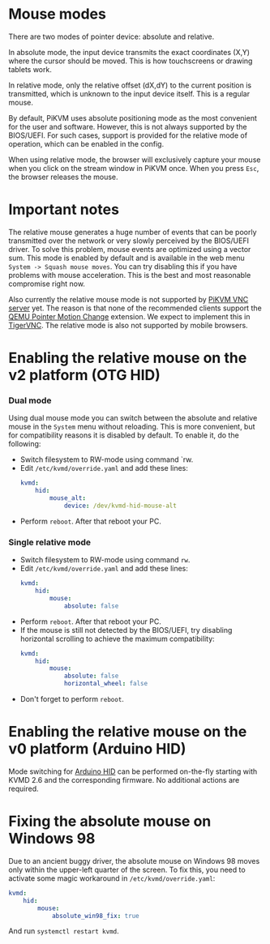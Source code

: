 # Mouse modes

There are two modes of pointer device: absolute and relative.

In absolute mode, the input device transmits the exact coordinates (X,Y) where the cursor should be moved. This is how touchscreens or drawing tablets work.

In relative mode, only the relative offset (dX,dY) to the current position is transmitted, which is unknown to the input device itself. This is a regular mouse.

By default, PiKVM uses absolute positioning mode as the most convenient for the user and software.
However, this is not always supported by the BIOS/UEFI.
For such cases, support is provided for the relative mode of operation, which can be enabled in the config.

When using relative mode, the browser will exclusively capture your mouse when you click on the stream window in PiKVM once.
When you press `Esc`, the browser releases the mouse.

# Important notes
The relative mouse generates a huge number of events that can be poorly transmitted over the network or very slowly perceived by the BIOS/UEFI driver. To solve this problem, mouse events are optimized using a vector sum. This mode is enabled by default and is available in the web menu `System -> Squash mouse moves`. You can try disabling this if you have problems with mouse acceleration. This is the best and most reasonable compromise right now.

Also currently the relative mouse mode is not supported by [PiKVM VNC server](vnc.md) yet. The reason is that none of the recommended clients support the [QEMU Pointer Motion Change](https://github.com/rfbproto/rfbproto/blob/master/rfbproto.rst#qemu-pointer-motion-change-pseudo-encoding) extension. 
We expect to implement this in [TigerVNC](https://github.com/TigerVNC/tigervnc/issues/619). The relative mode is also not supported by mobile browsers.

# Enabling the relative mouse on the v2 platform (OTG HID)
### Dual mode
Using dual mouse mode you can switch between the absolute and relative mouse in the `System` menu without reloading.
This is more convenient, but for compatibility reasons it is disabled by default. To enable it, do the following:
* Switch filesystem to RW-mode using command `rw.
* Edit `/etc/kvmd/override.yaml` and add these lines:
  ```yaml
  kvmd:
      hid:
          mouse_alt:
              device: /dev/kvmd-hid-mouse-alt
  ```
* Perform `reboot`. After that reboot your PC.

### Single relative mode
* Switch filesystem to RW-mode using command `rw`.
* Edit `/etc/kvmd/override.yaml` and add these lines:
  ```yaml
  kvmd:
      hid:
          mouse:
              absolute: false
  ```
* Perform `reboot`. After that reboot your PC.
* If the mouse is still not detected by the BIOS/UEFI, try disabling horizontal scrolling to achieve the maximum compatibility:
  ```yaml
  kvmd:
      hid:
          mouse:
              absolute: false
              horizontal_wheel: false
  ```
* Don't forget to perform `reboot`.

# Enabling the relative mouse on the v0 platform (Arduino HID)
Mode switching for [Arduino HID](https://github.com/pikvm/pikvm/blob/master/pages/arduino_hid.md) can be performed on-the-fly starting with KVMD 2.6 and the corresponding firmware. No additional actions are required.

# Fixing the absolute mouse on Windows 98
Due to an ancient buggy driver, the absolute mouse on Windows 98 moves only within the upper-left quarter of the screen. To fix this, you need to activate some magic workaround in `/etc/kvmd/override.yaml`:
```yaml
kvmd:
    hid:
        mouse:
            absolute_win98_fix: true
```
And run `systemctl restart kvmd`.

